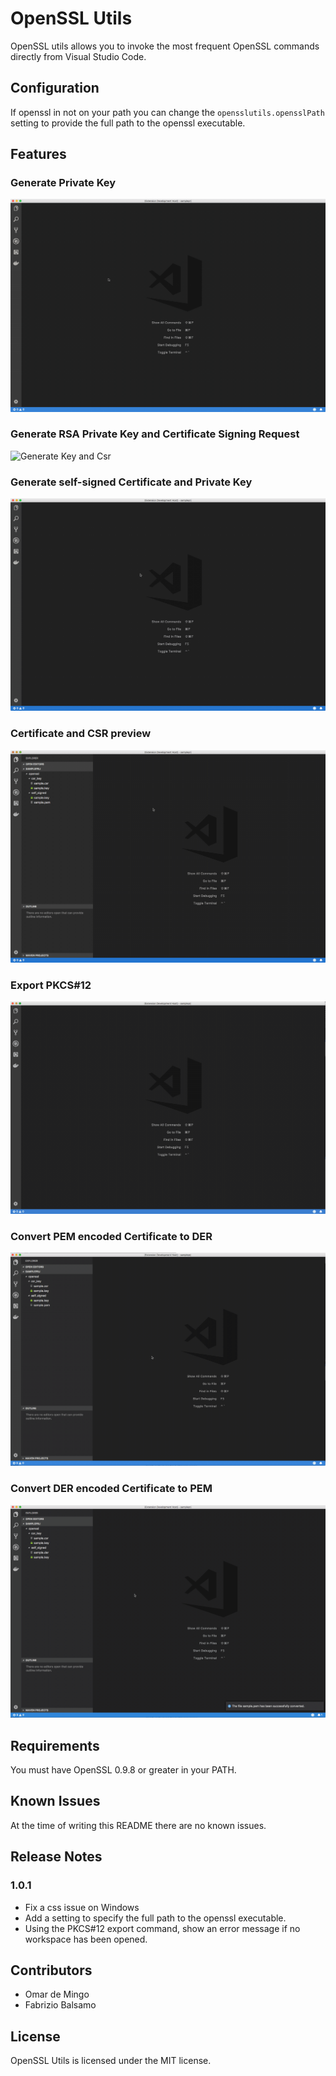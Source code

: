 # OpenSSL Utils

OpenSSL utils allows you to invoke the most frequent OpenSSL commands directly from Visual Studio Code.


## Configuration

If openssl in not on your path you can change the `opensslutils.opensslPath` setting to provide the full path to the openssl executable.


## Features

### Generate Private Key


![Generate Key and Csr](images/privkey.gif)


### Generate RSA Private Key and Certificate Signing Request 


![Generate Key and Csr](images/keycsr.gif)

### Generate self-signed Certificate and Private Key


![Generate Self-signed](images/selfsigned.gif)


### Certificate and CSR preview

![Preview](images/preview.gif)

### Export PKCS#12


![P12](images/p12.gif)


### Convert PEM encoded Certificate to DER
![PEM2DER](images/pem2der.gif)

### Convert DER encoded Certificate to PEM
![DER2PEM](images/der2pem.gif)


## Requirements

You must have OpenSSL 0.9.8 or greater in your PATH.


## Known Issues

At the time of writing this README there are no known issues.

## Release Notes

### 1.0.1

* Fix a css issue on Windows
* Add a setting to specify the full path to the openssl executable.
* Using the PKCS#12 export command, show an error message if no workspace has been opened.


## Contributors

* Omar de Mingo
* Fabrizio Balsamo

## License

OpenSSL Utils is licensed under the MIT license.
